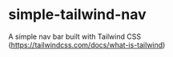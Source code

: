 # simple-tailwind-nav
A simple nav bar built with Tailwind CSS (https://tailwindcss.com/docs/what-is-tailwind)
